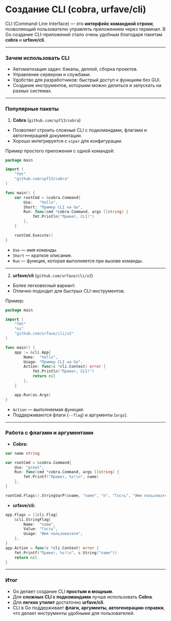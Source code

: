 # Создание CLI (cobra, urfave/cli)

CLI (Command-Line Interface) — это **интерфейс командной строки**, позволяющий пользователю управлять приложением через терминал. В Go создание CLI-приложений стало очень удобным благодаря пакетам **cobra** и **urfave/cli**.

---

### Зачем использовать CLI

* Автоматизация задач: бэкапы, деплой, сборка проектов.
* Управление сервером и службами.
* Удобство для разработчиков: быстрый доступ к функциям без GUI.
* Создание инструментов, которыми можно делиться и запускать на разных системах.

---

### Популярные пакеты

1. **Cobra** (`github.com/spf13/cobra`)

* Позволяет строить сложные CLI с подкомандами, флагами и автогенерацией документации.
* Хорошо интегрируется с `viper` для конфигурации.

Пример простого приложения с одной командой:

```go
package main

import (
    "fmt"
    "github.com/spf13/cobra"
)

func main() {
    var rootCmd = &cobra.Command{
        Use:   "hello",
        Short: "Пример CLI на Go",
        Run: func(cmd *cobra.Command, args []string) {
            fmt.Println("Привет, CLI!")
        },
    }

    rootCmd.Execute()
}
```

* `Use` — имя команды.
* `Short` — краткое описание.
* `Run` — функция, которая выполняется при вызове команды.

---

2. **urfave/cli** (`github.com/urfave/cli/v2`)

* Более легковесный вариант.
* Отлично подходит для быстрых CLI-инструментов.

Пример:

```go
package main

import (
    "fmt"
    "os"
    "github.com/urfave/cli/v2"
)

func main() {
    app := &cli.App{
        Name:  "hello",
        Usage: "Пример CLI на Go",
        Action: func(c *cli.Context) error {
            fmt.Println("Привет, CLI!")
            return nil
        },
    }

    app.Run(os.Args)
}
```

* `Action` — выполняемая функция.
* Поддерживаются флаги (`--flag`) и аргументы (`args`).

---

### Работа с флагами и аргументами

* **Cobra:**

```go
var name string

var rootCmd = &cobra.Command{
    Use: "greet",
    Run: func(cmd *cobra.Command, args []string) {
        fmt.Printf("Привет, %s!\n", name)
    },
}

rootCmd.Flags().StringVarP(&name, "name", "n", "Гость", "Имя пользователя")
```

* **urfave/cli:**

```go
app.Flags = []cli.Flag{
    &cli.StringFlag{
        Name:  "name",
        Value: "Гость",
        Usage: "Имя пользователя",
    },
}
app.Action = func(c *cli.Context) error {
    fmt.Printf("Привет, %s!\n", c.String("name"))
    return nil
}
```

---

### Итог

* Go делает создание CLI **простым и мощным**.
* Для **сложных CLI с подкомандами** лучше использовать **Cobra**.
* Для **легких утилит** достаточно **urfave/cli**.
* CLI в Go поддерживает **флаги, аргументы, автогенерацию справки**, что делает инструменты удобными для пользователей.
